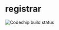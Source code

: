 # registrar

![Codeship build status](https://codeship.com/projects/a0f65a50-92fd-0132-c937-6a8221c3ead3/status?branch=master)
